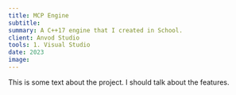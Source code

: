```yaml
---
title: MCP Engine
subtitle: 
summary: A C++17 engine that I created in School.
client: Anvod Studio
tools: 1. Visual Studio
date: 2023
image: 
---
```


This is some text about the project. I should talk about the features.